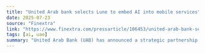 ```yaml
---
title: "United Arab bank selects Lune to embed AI into mobile services"
date: 2025-07-23
source: "Finextra"
link: "https://www.finextra.com/pressarticle/106453/united-arab-bank-selects-lune-to-embed-ai-into-mobile-services"
tags: [ai, uae]
summary: "United Arab Bank (UAB) has announced a strategic partnership with Lune, a leading UAE-based fintech company specialising in AI-driven transaction enrichment and financial data analytics solutions."
---
```


